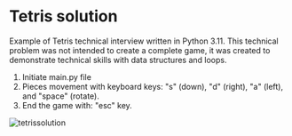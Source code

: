 # Tetris solution

Example of Tetris technical interview written in Python 3.11.
This technical problem was not intended to create a complete game, it was created to demonstrate technical skills with data structures and loops.

1. Initiate main.py file
2. Pieces movement with keyboard keys: "s" (down), "d" (right), "a" (left), and "space" (rotate).
3. End the game with: "esc" key.

![tetrissolution](https://github.com/FRM95/Tetris/assets/45168574/23c83db9-895c-4183-89db-2a23710fdc89)
